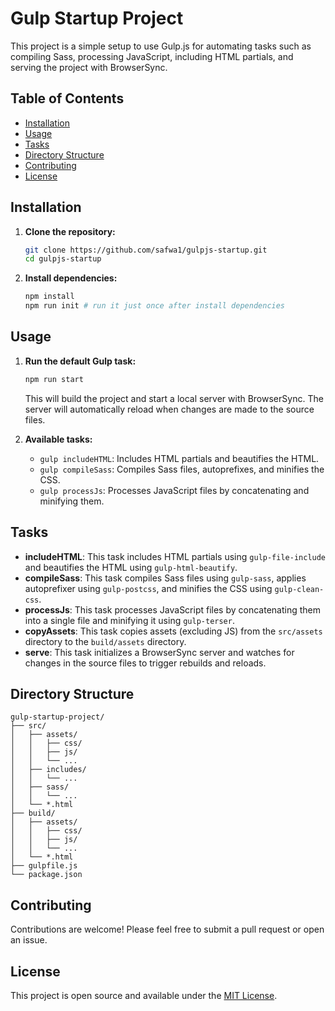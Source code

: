 # Gulp Startup Project

This project is a simple setup to use Gulp.js for automating tasks such as compiling Sass, processing JavaScript, including HTML partials, and serving the project with BrowserSync.

## Table of Contents

- [Installation](#installation)
- [Usage](#usage)
- [Tasks](#tasks)
- [Directory Structure](#directory-structure)
- [Contributing](#contributing)
- [License](#license)

## Installation

1. **Clone the repository:**

    ```sh
    git clone https://github.com/safwa1/gulpjs-startup.git
    cd gulpjs-startup
    ```

2. **Install dependencies:**

    ```sh
    npm install
    npm run init # run it just once after install dependencies
    ```

## Usage

1. **Run the default Gulp task:**

    ```sh
    npm run start
    ```

    This will build the project and start a local server with BrowserSync. The server will automatically reload when changes are made to the source files.

2. **Available tasks:**

    - `gulp includeHTML`: Includes HTML partials and beautifies the HTML.
    - `gulp compileSass`: Compiles Sass files, autoprefixes, and minifies the CSS.
    - `gulp processJs`: Processes JavaScript files by concatenating and minifying them.

## Tasks

- **includeHTML**: This task includes HTML partials using `gulp-file-include` and beautifies the HTML using `gulp-html-beautify`.
- **compileSass**: This task compiles Sass files using `gulp-sass`, applies autoprefixer using `gulp-postcss`, and minifies the CSS using `gulp-clean-css`.
- **processJs**: This task processes JavaScript files by concatenating them into a single file and minifying it using `gulp-terser`.
- **copyAssets**: This task copies assets (excluding JS) from the `src/assets` directory to the `build/assets` directory.
- **serve**: This task initializes a BrowserSync server and watches for changes in the source files to trigger rebuilds and reloads.

## Directory Structure


```
gulp-startup-project/
├── src/
│   ├── assets/
│   │   ├── css/
│   │   ├── js/
│   │   └── ...
│   ├── includes/
│   │   └── ...
│   ├── sass/
│   │   └── ...
│   └── *.html
├── build/
│   ├── assets/
│   │   ├── css/
│   │   ├── js/
│   │   └── ...
│   └── *.html
├── gulpfile.js
└── package.json
```

## Contributing

Contributions are welcome! Please feel free to submit a pull request or open an issue.

## License

This project is open source and available under the [MIT License](LICENSE).